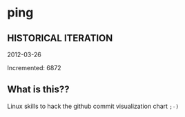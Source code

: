 # ping

## HISTORICAL ITERATION
2012-03-26

Incremented: 6872

## What is this?? 
Linux skills to hack the github commit visualization chart `;-)`
